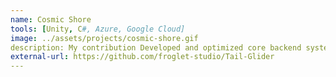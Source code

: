 ```yaml
---
name: Cosmic Shore
tools: [Unity, C#, Azure, Google Cloud]
image: ../assets/projects/cosmic-shore.gif
description: My contribution Developed and optimized core backend systems for in-game authentication, leaderboards, and the in-game economy, ensuring seamless integration and performance. Led telemetry management and Unity Engine upgrades to enhance game stability and analytics. Gained valuable mentorship from a former Senior Director of Engineering at Roblox, refining technical expertise and strategic problem-solving skills.
external-url: https://github.com/froglet-studio/Tail-Glider
---
```

